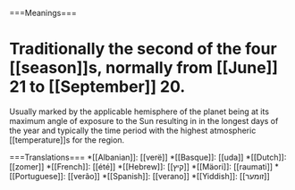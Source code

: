 ===Meanings===
# Traditionally the second of the four [[season]]s, normally from [[June]] 21 to [[September]] 20.

Usually marked by the applicable hemisphere of the planet being at its maximum angle of exposure to the Sun resulting in in the longest days of the year and  typically the time period with the highest atmospheric [[temperature]]s for the region. 

===Translations===
*[[Albanian]]: [[verë]]
*[[Basque]]: [[uda]]
*[[Dutch]]: [[zomer]]
*[[French]]: [[été]]
*[[Hebrew]]: [[קיץ]]
*[[Mäori]]: [[raumati]]
*[[Portuguese]]: [[verão]]
*[[Spanish]]: [[verano]]
*[[Yiddish]]: [[זומער]]